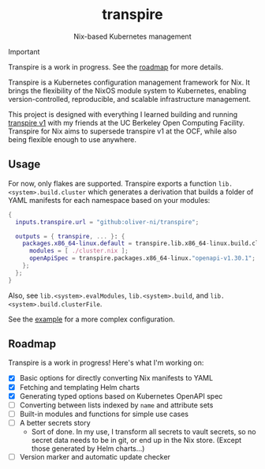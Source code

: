 <div align="center">

# transpire

Nix-based Kubernetes management

</div>

> [!IMPORTANT]  
> Transpire is a work in progress. See the [roadmap](#roadmap) for more details.

Transpire is a Kubernetes configuration management framework for Nix. It brings the flexibility of the NixOS module system to Kubernetes, enabling version-controlled, reproducible, and scalable infrastructure management.

This project is designed with everything I learned building and running [transpire v1](https://github.com/ocf/transpire) with my friends at the UC Berkeley Open Computing Facility. Transpire for Nix aims to supersede transpire v1 at the OCF, while also being flexible enough to use anywhere.

## Usage

For now, only flakes are supported. Transpire exports a function `lib.<system>.build.cluster` which generates a derivation that builds a folder of YAML manifests for each namespace based on your modules:

```nix
{
  inputs.transpire.url = "github:oliver-ni/transpire";

  outputs = { transpire, ... }: {
    packages.x86_64-linux.default = transpire.lib.x86_64-linux.build.cluster {
      modules = [ ./cluster.nix ];
      openApiSpec = transpire.packages.x86_64-linux."openapi-v1.30.1";
    };
  };
}
```

Also, see `lib.<system>.evalModules`, `lib.<system>.build`, and `lib.<system>.build.clusterFile`.

See the [example](./example/) for a more complex configuration.

## Roadmap

Transpire is a work in progress! Here's what I'm working on:

- [x] Basic options for directly converting Nix manifests to YAML
- [x] Fetching and templating Helm charts
- [x] Generating typed options based on Kubernetes OpenAPI spec
- [ ] Converting between lists indexed by `name` and attribute sets
- [ ] Built-in modules and functions for simple use cases
- [ ] A better secrets story
  - Sort of done. In my use, I transform all secrets to vault secrets, so no
    secret data needs to be in git, or end up in the Nix store. (Except those
    generated by Helm charts...)
- [ ] Version marker and automatic update checker
